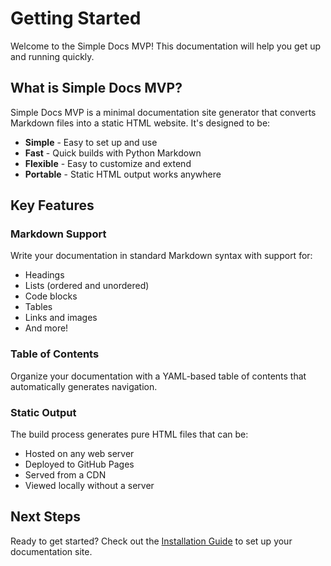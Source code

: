 # Getting Started

Welcome to the Simple Docs MVP! This documentation will help you get up and running quickly.

## What is Simple Docs MVP?

Simple Docs MVP is a minimal documentation site generator that converts Markdown files into a static HTML website. It's designed to be:

*   **Simple** - Easy to set up and use
*   **Fast** - Quick builds with Python Markdown
*   **Flexible** - Easy to customize and extend
*   **Portable** - Static HTML output works anywhere

## Key Features

### Markdown Support

Write your documentation in standard Markdown syntax with support for:

*   Headings
*   Lists (ordered and unordered)
*   Code blocks
*   Tables
*   Links and images
*   And more!

### Table of Contents

Organize your documentation with a YAML-based table of contents that automatically generates navigation.

### Static Output

The build process generates pure HTML files that can be:

*   Hosted on any web server
*   Deployed to GitHub Pages
*   Served from a CDN
*   Viewed locally without a server

## Next Steps

Ready to get started? Check out the [Installation Guide](installation.md) to set up your documentation site.
